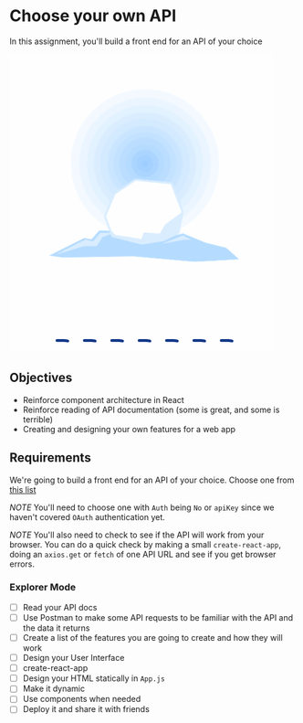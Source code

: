 # Choose your own API

In this assignment, you'll build a front end for an API of your choice

![Snowman](./assets/snowman.gif)

## Objectives

- Reinforce component architecture in React
- Reinforce reading of API documentation (some is great, and some is terrible)
- Creating and designing your own features for a web app

## Requirements

We're going to build a front end for an API of your choice. Choose one from [this list](https://github.com/toddmotto/public-apis)

_NOTE_ You'll need to choose one with `Auth` being `No` or `apiKey` since we haven't covered `OAuth` authentication yet.

_NOTE_ You'll also need to check to see if the API will work from your browser. You can do a quick check by making a small `create-react-app`, doing an `axios.get` or `fetch` of one API URL and see if you get browser errors.

### Explorer Mode

- [ ] Read your API docs
- [ ] Use Postman to make some API requests to be familiar with the API and the data it returns
- [ ] Create a list of the features you are going to create and how they will work
- [ ] Design your User Interface
- [ ] create-react-app
- [ ] Design your HTML statically in `App.js`
- [ ] Make it dynamic
- [ ] Use components when needed
- [ ] Deploy it and share it with friends
